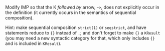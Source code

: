 <!-- Copyright (c) 2013-2019 K Team. All Rights Reserved. -->

Modify IMP so that the K *followed by* arrow, `~>`, does not explicitly
occur in the definition (it currently occurs in the semantics of
sequential composition).

Hint: make sequential composition `strict(1)` or `seqstrict`, and have
statements reduce to `{}` instead of `.`; and don't forget to make
`{}` a `KResult` (you may need a new syntactic category for that, which
only includes `{}` and is included in `KResult`).
